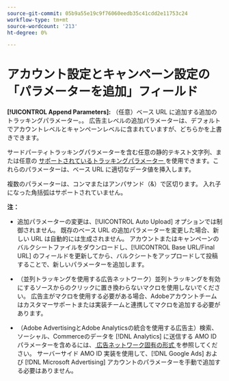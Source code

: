 ```yaml
---
source-git-commit: 05b9a55e19c9f76060eedb35c41cdd2e11753c24
workflow-type: tm+mt
source-wordcount: '213'
ht-degree: 0%

---
```

# アカウント設定とキャンペーン設定の「パラメーターを追加」フィールド

**[!UICONTROL Append Parameters]:** （任意）ベース URL に追加する追加のトラッキングパラメーター。<!-- When account uses setting append_param_to_tt_fus, then we add append parameters to the tracking templates OR the landing page suffixes instead (not sure how we determine which) -->。 広告主レベルの追加パラメーターは、デフォルトでアカウントレベルとキャンペーンレベルに含まれていますが、どちらかを上書きできます。

サードパーティトラッキングパラメーターを含む任意の静的テキスト文字列、または任意の [ サポートされているトラッキングパラメーター ](/help/search-social-commerce/tracking/click-tracking-urls-optional-parameters.md) を使用できます。これらのパラメーターは、ベース URL に適切なデータ値を挿入します。

複数のパラメーターは、コンマまたはアンパサンド（&amp;）で区切ります。 入れ子になった角括弧はサポートされていません。

**注：**

* 追加パラメーターの変更は、[!UICONTROL Auto Upload] オプションでは制御されません。 既存のベース URL の追加パラメーターを変更した場合、新しい URL は自動的には生成されません。 アカウントまたはキャンペーンのバルクシートファイルをダウンロードし、[!UICONTROL Base URL/Final URL] のフィールドを更新してから、バルクシートをアップロードして投稿することで、新しいパラメーターを追加します。

* （並列トラッキングを使用する広告ネットワーク）並列トラッキングを有効にするソースからのクリックに置き換わらないマクロを使用しないでください。 広告主がマクロを使用する必要がある場合、Adobeアカウントチームはカスタマーサポートまたは実装チームと連携してマクロを追加する必要があります。

* （Adobe AdvertisingとAdobe Analyticsの統合を使用する広告主）検索、ソーシャル、Commerceのデータを [!DNL Analytics] に送信する AMO ID パラメーターを含めるには、[ 広告ネットワーク固有の形式 ](/help/integrations/analytics/ids.md#amo-id-formats) を参照してください。 サーバーサイド AMO ID 実装を使用して、[!DNL Google Ads] および [!DNL Microsoft Advertising] アカウントのパラメーターを手動で追加する必要はありません。
